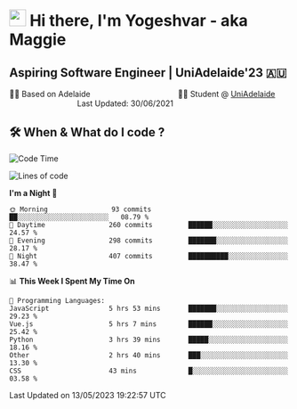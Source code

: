 <h1><img src="https://emojis.slackmojis.com/emojis/images/1531849430/4246/blob-sunglasses.gif?1531849430" width="30"/> Hi there, I'm Yogeshvar - aka Maggie</h1>

## Aspiring Software Engineer | UniAdelaide'23 🇦🇺  
🏂🏻  Based on Adelaide &nbsp;&nbsp;&nbsp;&nbsp;&nbsp;&nbsp;&nbsp;&nbsp;&nbsp;&nbsp;&nbsp;&nbsp;&nbsp;&nbsp;&nbsp;&nbsp;&nbsp;&nbsp;&nbsp;&nbsp;&nbsp;&nbsp;&nbsp;&nbsp;&nbsp;&nbsp;&nbsp;&nbsp;&nbsp;&nbsp;&nbsp;&nbsp;&nbsp;&nbsp;&nbsp;&nbsp;&nbsp;&nbsp;&nbsp;👨‍💻 Student @ [UniAdelaide](https://www.adelaide.edu.au)   &nbsp;&nbsp;&nbsp;&nbsp;&nbsp;&nbsp;&nbsp;&nbsp;&nbsp;&nbsp;&nbsp;&nbsp;&nbsp;&nbsp;&nbsp;&nbsp;&nbsp;&nbsp;&nbsp;&nbsp;&nbsp;&nbsp;&nbsp;&nbsp;&nbsp;&nbsp;&nbsp;&nbsp;&nbsp;&nbsp;&nbsp;Last Updated: 30/06/2021

## 🛠 When & What do I code ?  

<!--START_SECTION:waka-->
![Code Time](http://img.shields.io/badge/Code%20Time-2%2C160%20hrs%2028%20mins-blue)

![Lines of code](https://img.shields.io/badge/From%20Hello%20World%20I%27ve%20Written-3.6%20million%20lines%20of%20code-blue)

**I'm a Night 🦉** 

```text
🌞 Morning                93 commits          ██░░░░░░░░░░░░░░░░░░░░░░░   08.79 % 
🌆 Daytime                260 commits         ██████░░░░░░░░░░░░░░░░░░░   24.57 % 
🌃 Evening                298 commits         ███████░░░░░░░░░░░░░░░░░░   28.17 % 
🌙 Night                  407 commits         ██████████░░░░░░░░░░░░░░░   38.47 % 
```


📊 **This Week I Spent My Time On** 

```text
💬 Programming Languages: 
JavaScript               5 hrs 53 mins       ███████░░░░░░░░░░░░░░░░░░   29.23 % 
Vue.js                   5 hrs 7 mins        ██████░░░░░░░░░░░░░░░░░░░   25.42 % 
Python                   3 hrs 39 mins       █████░░░░░░░░░░░░░░░░░░░░   18.16 % 
Other                    2 hrs 40 mins       ███░░░░░░░░░░░░░░░░░░░░░░   13.30 % 
CSS                      43 mins             █░░░░░░░░░░░░░░░░░░░░░░░░   03.58 % 
```


 Last Updated on 13/05/2023 19:22:57 UTC
<!--END_SECTION:waka-->
